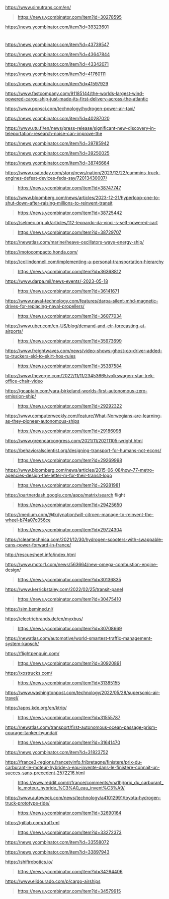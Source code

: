 https://www.simutrans.com/en/
> https://news.ycombinator.com/item?id=30278595

https://news.ycombinator.com/item?id=39323601

#
https://news.ycombinator.com/item?id=43739547

https://news.ycombinator.com/item?id=43647844

https://news.ycombinator.com/item?id=43342071

https://news.ycombinator.com/item?id=41760111

https://news.ycombinator.com/item?id=41597929

https://www.fastcompany.com/91185144/the-worlds-largest-wind-powered-cargo-ship-just-made-its-first-delivery-across-the-atlantic

https://www.popsci.com/technology/hydrogen-power-air-taxi/

https://news.ycombinator.com/item?id=40287020

https://www.utu.fi/en/news/press-release/significant-new-discovery-in-teleportation-research-noise-can-improve-the

https://news.ycombinator.com/item?id=39785942

https://news.ycombinator.com/item?id=39250025

https://news.ycombinator.com/item?id=38746664

https://www.usatoday.com/story/news/nation/2023/12/22/cummins-truck-engines-defeat-devices-feds-say/72013430007/
> https://news.ycombinator.com/item?id=38747747

https://www.bloomberg.com/news/articles/2023-12-21/hyperloop-one-to-shut-down-after-raising-millions-to-reinvent-transit
> https://news.ycombinator.com/item?id=38725442

https://selmec.org.uk/articles/112-leonardo-da-vinci-s-self-powered-cart
> https://news.ycombinator.com/item?id=38729707

https://newatlas.com/marine/heave-oscillators-wave-energy-ship/

https://motocompacto.honda.com/

https://collindonnell.com/implementing-a-personal-transportation-hierarchy
> https://news.ycombinator.com/item?id=36368812

https://www.darpa.mil/news-events/-2023-05-18
> https://news.ycombinator.com/item?id=36141671

https://www.naval-technology.com/features/darpa-silent-mhd-magnetic-drives-for-replacing-naval-propellers/
> https://news.ycombinator.com/item?id=36077034

https://www.uber.com/en-US/blog/demand-and-etr-forecasting-at-airports/
> https://news.ycombinator.com/item?id=35973699

https://www.freightwaves.com/news/video-shows-ghost-co-driver-added-to-truckers-eld-to-skirt-hos-rules
> https://news.ycombinator.com/item?id=35387584

https://www.theverge.com/2022/11/11/23453665/volkswagen-star-trek-office-chair-video

https://gcaptain.com/yara-birkeland-worlds-first-autonomous-zero-emission-ship/
> https://news.ycombinator.com/item?id=29292322

https://www.computerweekly.com/feature/What-Norwegians-are-learning-as-they-pioneer-autonomous-ships
> https://news.ycombinator.com/item?id=29186098

https://www.greencarcongress.com/2021/11/20211105-wright.html

https://behavioralscientist.org/designing-transport-for-humans-not-econs/
> https://news.ycombinator.com/item?id=29269998

https://www.bloomberg.com/news/articles/2015-06-08/how-77-metro-agencies-design-the-letter-m-for-their-transit-logo
> https://news.ycombinator.com/item?id=29281981

https://partnerdash.google.com/apps/matrix/search flight
> https://news.ycombinator.com/item?id=29425650

https://medium.com/@tkdynation/will-citroen-manage-to-reinvent-the-wheel-b74a07c056ce
> https://news.ycombinator.com/item?id=29724304

https://cleantechnica.com/2021/12/30/hydrogen-scooters-with-swappable-cans-power-forward-in-france/

http://rescuesheet.info/index.html

https://www.motor1.com/news/563664/new-omega-combustion-engine-design/
> https://news.ycombinator.com/item?id=30136835

https://www.kerrickstaley.com/2022/02/25/transit-panel
> https://news.ycombinator.com/item?id=30475410

https://sim.bemined.nl/

https://electricbrands.de/en/myxbus/
> https://news.ycombinator.com/item?id=30708669

https://newatlas.com/automotive/world-smartest-traffic-management-system-kapsch/

https://flightpenguin.com/
> https://news.ycombinator.com/item?id=30920891

https://xostrucks.com/
> https://news.ycombinator.com/item?id=31385155

https://www.washingtonpost.com/technology/2022/05/28/supersonic-air-travel/

https://apps.kde.org/en/ktrip/
> https://news.ycombinator.com/item?id=31555787

https://newatlas.com/transport/first-autonomous-ocean-passage-prism-courage-tanker-hyundai/
> https://news.ycombinator.com/item?id=31641470

https://news.ycombinator.com/item?id=31823752

https://france3-regions.francetvinfo.fr/bretagne/finistere/prix-du-carburant-le-moteur-hybride-a-eau-invente-dans-le-finistere-connait-un-succes-sans-precedent-2572216.html
> https://www.reddit.com/r/france/comments/vna1hj/prix_du_carburant_le_moteur_hybride_%C3%A0_eau_invent%C3%A9/

https://www.autoweek.com/news/technology/a41012991/toyota-hydrogen-truck-prototype-ride/
> https://news.ycombinator.com/item?id=32690164

https://gitlab.com/traffxml
> https://news.ycombinator.com/item?id=33272373

https://news.ycombinator.com/item?id=33558072

https://news.ycombinator.com/item?id=33897943

https://shiftrobotics.io/
> https://news.ycombinator.com/item?id=34264406

https://www.elidourado.com/p/cargo-airships
> https://news.ycombinator.com/item?id=34579915
